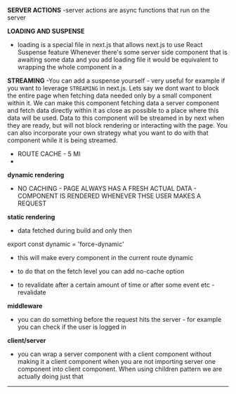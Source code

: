 **SERVER ACTIONS**
-server actions are async functions that run on the server


**LOADING AND SUSPENSE**
- loading is a special file in next.js that allows next.js to use React Suspense feature
Whenever there's some server side component that is awaiting some data and you add loading file it would be 
  equivalent to wrapping the whole component in a <Suspense fallback={Loading...}><SomeAwaitedComponent/></Suspense>


**STREAMING**
-You can add a suspense yourself - very useful for example if you want to leverage `STREAMING` in next.js. Lets say 
we dont want to block the entire page when fetching data needed only by a small component within it. We can make 
this component fetching data a server component and fetch data directly within it as close as possible to a place 
where this data will be used.  Data to this component will be streamed in by next when they are ready, but will not 
block rendering or interacting with the page. You can also incorporate your own strategy what you want to do with 
that component while it is being streamed.
 

- ROUTE CACHE - 5 MI
-  


**dynamic rendering** 
- NO CACHING - PAGE ALWAYS HAS A FRESH ACTUAL DATA - COMPONENT IS RENDERED WHENEVER THSE USER MAKES A REQUEST 

**static rendering**
- data fetched during build and only then

export const dynamic = 'force-dynamic'
- this will make every component in  the current route dynamic

- to do that on the fetch level you can add no-cache option
- to revalidate after a certain amount of time or after some event etc - revalidate


**middleware**
- you can do something before the request hits the server - for example you can check if the user is logged in

**client/server**
- you can wrap a server component with a  client component without making it a client component when you are not 
  importing server one component into client component. When using children pattern we are actually doing just that

****
